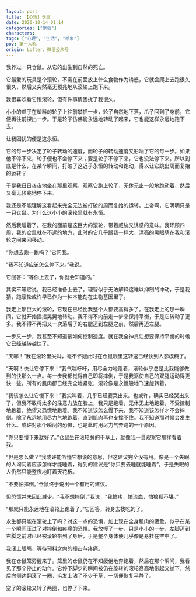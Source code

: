 ```yaml
---
layout: post
title: 【心理】仓鼠
date: 2020-10-14 01:14
categories: ["原创"]
characters: 
tags: ["心理", "生活", "想象"]
pov: 第一人称
origin: Lofter、微信公众号
---
```


我养过一只仓鼠。从它的出生到自然的死亡。

它最爱的玩具是个滚轮，不需在前面放上什么食物作为诱惑，它就会爬上去跑很久很久，然后又突然毫无预兆地从滚轮上跑下来。

我很喜欢看它跑滚轮，但有件事情困扰了我很久。

小小的爪子在塑料的轮子上往前攀抓一步，轮子自然地下落，爪子回到了身前，它便再往前探出一步。于是轮子仿佛能永远地转动了起来，它也能这样永远地跑下去。

让我困扰的便是这永恒。

它的每一步决定了轮子转动的速度，而轮子的转动速度又影响了它的每一步。如果他不停下来，轮子便也不会停下来；要是轮子不停下来，它也没法停下来。所以到底是什么，在某个瞬间，打破了这近乎永恒的转动和跑动，得以让它跳出周而复始的运转？

于是我日日夜夜地坐在那里观察，观察它跑上轮子，无休无止一般地跑动着，然后又毫无预兆地停下来。

我还是不能理解这看起来完全无法被打破的周而复始的运转。上帝啊，它明明只是一只仓鼠。为什么这小小的滚轮里就有永恒。

然后我睡着了。在我的面前是这巨大的滚轮，带着威胁又诱惑的意味。我环顾四周，我的仓鼠就在不远的地方，此时的它几乎跟我一样大，漂亮的黑眼睛在我和滚轮之间来回移动。

“你想去跑一跑吗？”它问我。

“我不知道应该怎么停下来。”我说。

它回答：“等你上去了，你就会知道的。”

其实不等它说，我已经准备上去了。理智似乎无法解释这难以抑制的冲动，于是我猜，跑滚轮或许早已作为一种本能刻在生物基因里了。

我走上那巨大的滚轮，它现在已经比我整个人都要高得多了。在我走上的那一瞬间，它就开始摇摇晃晃地转动。我不得不向前走一步来保持平衡，于是它转动了更多。我不得不再把又一次落后了的右腿迈到左腿之前，然后再迈左腿。

一步又一步，我甚至不知道该如何控制速度。就在我全神贯注想要保持平衡的时候它已经越转越快了。

“天哪！”我在滚轮里尖叫，毫不怀疑此时在仓鼠眼里这转速已经快到人影模糊了。

“天啊！快让它停下来！”我气喘吁吁，用尽全力地跑着，滚轮似乎总是比我能够做到的快那么一点。每一步我都觉得自己即将摔倒，于是我驱使自己的双腿运动得更快一些。所有的肌肉都已经完全地紧张，滚轮像是永恒般地飞速旋转着。

“我该怎么让它慢下来！”我尖叫着，几乎已经要哭出来。也或许，确实已经哭出来了，但我不敢将太多的注意力放在脸上，我只是跑着，无休无止地跑着，不受控制地跑着，绝望又恐慌地跑着。我不知道该怎么慢下来，我不知道该怎样才不会摔倒。除了永远地用尽力气地跑着，直到肌肉再也支撑不住。我不知道那时候会发生什么。或许对那个瞬间的恐惧，也是此时用尽力气奔跑的一个原因。

“你只要慢下来就好了。”仓鼠坐在滚轮旁的干草上，就像我一贯观察它那样看着我。

“但是怎么做？”我或许能听懂它想说的意思，但这建议完全没有用。像是一个失眠的人询问着应该怎样才能睡着，得到的建议是“你只要去睡就能睡着”，于是失眠的人仍然只能整夜地盯着天花板。

“不要怕摔倒。”仓鼠终于说出一个有用的建议。

但恐慌并未因此减少。“我不想摔倒，”我说，“我怕疼，怕流血，怕狼狈不堪。”

“那就只能永远地在滚轮上跑着了。”它回答，转身去找吃的了。

永生都只能在滚轮上了吗？对这一点的恐惧，加上现在全身肌肉的疲惫，似乎在某一个瞬间压过了对摔倒和疼痛的恐惧。我放慢了一步，只是小小的一步，左脚迈到右脚之前时已经被滚轮带到了身后，于是整个身体便几乎像是悬挂在空中了。

我闭上眼睛，等待预料之内的撞击与疼痛。

我在仓鼠笼旁醒来了。笼里的仓鼠仍在不知疲倦地奔跑着，然后在那个瞬间，我看见了那个停止的动作。它停下脚步的瞬间被仍在旋转的滚轮高高地带起又抛下，然后向侧边翻滚了一圈，毛发上沾了不少干草，一切便恢复平静了。

空了的滚轮又转了两圈，也停了下来。
